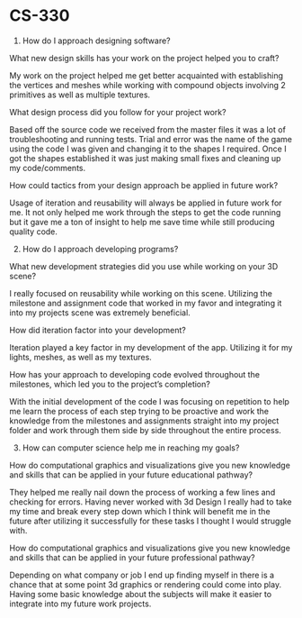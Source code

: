 # CS-330
1.	How do I approach designing software?

What new design skills has your work on the project helped you to craft?

My work on the project helped me get better acquainted with establishing the vertices and meshes while working with compound objects involving 2 primitives as well as multiple textures.

What design process did you follow for your project work?

Based off the source code we received from the master files it was a lot of troubleshooting and running tests. Trial and error was the name of the game using the code I was given and changing it to the shapes I required. Once I got the shapes established it was just making small fixes and cleaning up my code/comments.

How could tactics from your design approach be applied in future work?

Usage of iteration and reusability will always be applied in future work for me. It not only helped me work through the steps to get the code running but it gave me a ton of insight to help me save time while still producing quality code.

2.	How do I approach developing programs?

What new development strategies did you use while working on your 3D scene?

I really focused on reusability while working on this scene. Utilizing the milestone and assignment code that worked in my favor and integrating it into my projects scene was extremely beneficial.
	
 How did iteration factor into your development?

Iteration played a key factor in my development of the app. Utilizing it for my lights, meshes, as well as my textures.

How has your approach to developing code evolved throughout the milestones, which led you to the project’s completion?

With the initial development of the code I was focusing on repetition to help me learn the process of each step trying to be proactive and work the knowledge from the milestones and assignments straight into my project folder and work through them side by side throughout the entire process.

3.	How can computer science help me in reaching my goals?

How do computational graphics and visualizations give you new knowledge and skills that can be applied in your future educational pathway?

They helped me really nail down the process of working a few lines and checking for errors. Having never worked with 3d Design I really had to take my time and break every step down which I think will benefit me in the future after utilizing it successfully for these tasks I thought I would struggle with.

How do computational graphics and visualizations give you new knowledge and skills that can be applied in your future professional pathway?

Depending on what company or job I end up finding myself in there is a chance that at some point 3d graphics or rendering could come into play. Having some basic knowledge about the subjects will make it easier to integrate into my future work projects.
